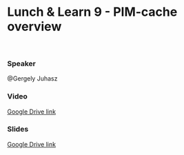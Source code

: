 # Lunch & Learn 9 - PIM-cache overview
​
### Speaker
@Gergely Juhasz
​
### Video
[Google Drive link](https://drive.google.com/open?id=1dIW43fXmfF5C9p3QXocuBSVEp65Im2cc)
​
### Slides
[Google Drive link](https://drive.google.com/open?id=1qVjXXrrNSW3LdQre2o42e0g5eDEu_YNx)
